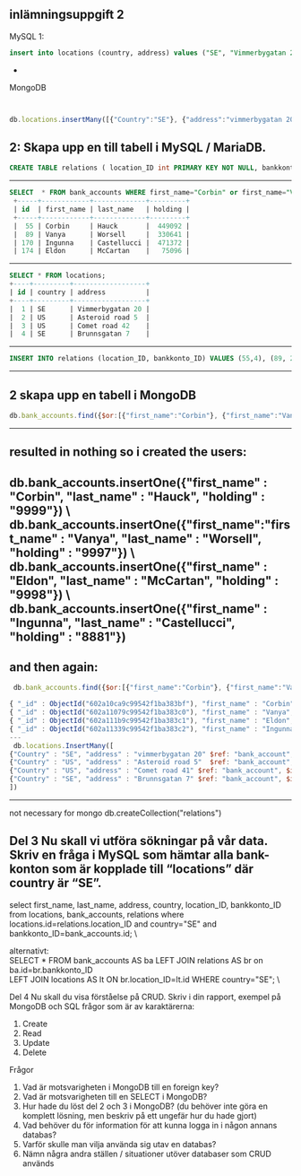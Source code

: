  ####

 
 inlämningsuppgift 2
-
 MySQL 
 1:
 ```sql
 insert into locations (country, address) values ("SE", "Vimmerbygatan 20"), ("US", "Asteroid road 5"), ("US", "Comet road 42"), ("SE", "Brunnsgatan 7");
 ```
-
MongoDB
 ```javascript


 db.locations.insertMany([{"Country":"SE"}, {"address":"vimmerbygatan 20"}, {"Country":"US"}, {"address":"Asteroid road 5"}, {"Country": "US"}, {"address":"Comet road 41"},  {"Country": "SE"}, {"address":"Brunnsgatan 7"} ]);
 ```
 2: 
Skapa upp en till tabell i MySQL / MariaDB.
-----
```sql
CREATE TABLE relations ( location_ID int PRIMARY KEY NOT NULL, bankkonto_ID int UNIQUE NOT NULL, FOREIGN KEY (location_ID) REFERENCES locations(id), FOREIGN KEY (bankkonto_ID) REFERENCES bank_accounts(id));
```
-----
```sql
SELECT  * FROM bank_accounts WHERE first_name="Corbin" or first_name="Vanya" or first_name="Eldon" or first_name="Ingunna"; 
 +-----+------------+-------------+---------+  
 | id  | first_name | last_name   | holding |  
 +-----+------------+-------------+---------+  
 |  55 | Corbin     | Hauck       |  449092 |  
 |  89 | Vanya      | Worsell     |  330641 |  
 | 170 | Ingunna    | Castellucci |  471372 |  
 | 174 | Eldon      | McCartan    |   75096 | 
```
-----
```sql
SELECT * FROM locations; 
+----+---------+------------------+ 
| id | country | address          | 
+----+---------+------------------+ 
|  1 | SE      | Vimmerbygatan 20 | 
|  2 | US      | Asteroid road 5  | 
|  3 | US      | Comet road 42    | 
|  4 | SE      | Brunnsgatan 7    |
```
-----
```sql
INSERT INTO relations (location_ID, bankkonto_ID) VALUES (55,4), (89, 2), (174, 1),  (170, 3);
```
-----
 2 skapa upp en tabell i MongoDB
-----
```javascript
db.bank_accounts.find({$or:[{"first_name":"Corbin"}, {"first_name":"Vanya"},{"first_name":"Eldon"}, {"first_name":"Ingunna"} ]});  
```
-----
 resulted in nothing so i created the users:
-----
 db.bank_accounts.insertOne({"first_name" : "Corbin", "last_name" : "Hauck", "holding" : "9999"}) \ db.bank_accounts.insertOne({"first_name":"first_name" : "Vanya", "last_name" : "Worsell", "holding" : "9997"}) \ db.bank_accounts.insertOne({"first_name" : "Eldon", "last_name" : "McCartan", "holding" : "9998"}) \ db.bank_accounts.insertOne({"first_name" : "Ingunna", "last_name" : "Castellucci", "holding" : "8881"})
----- 
and then again:
-----
```javascript
 db.bank_accounts.find({$or:[{"first_name":"Corbin"}, {"first_name":"Vanya"},{"first_name":"Eldon"}, {"first_name":"Ingunna"} ]});  \

{ "_id" : ObjectId("602a10ca9c99542f1ba383bf"), "first_name" : "Corbin", "last_name" : "Hauck", "holding" : "9999" } \
{ "_id" : ObjectId("602a11079c99542f1ba383c0"), "first_name" : "Vanya", "last_name" : "Worsell", "holding" : "9997" } \
{ "_id" : ObjectId("602a111b9c99542f1ba383c1"), "first_name" : "Eldon", "last_name" : "McCartan", "holding" : "9998" } \
{ "_id" : ObjectId("602a11339c99542f1ba383c2"), "first_name" : "Ingunna", "last_name" : "Castellucci", "holding" : "8881" } \
---
 db.locations.InsertMany([
{"Country" : "SE", "address" : "vimmerbygatan 20" $ref: "bank_account", $id: ObjectId("602a111b9c99542f1ba383c1") },
{"Country" : "US", "address" : "Asteroid road 5"  $ref: "bank_account", $id: ObjectId("602a11079c99542f1ba383c0") }, 
{"Country" : "US", "address" : "Comet road 41" $ref: "bank_account", $id:  ObjectId("602a11339c99542f1ba383c2")}, 
{"Country" : "SE", "address" : "Brunnsgatan 7" $ref: "bank_account", $id:  ObjectId("602a10ca9c99542f1ba383bf")},
])
```
-----

not necessary for mongo db.createCollection("relations")



 Del 3
 Nu skall vi utföra sökningar på vår data.
 Skriv en fråga i MySQL som hämtar alla bank-konton som är kopplade till “locations” där country är “SE”.
-----
 select first_name, last_name, address, country, location_ID, bankkonto_ID from locations, bank_accounts, relations where locations.id=relations.location_ID and country="SE" and bankkonto_ID=bank_accounts.id; \

alternativt: \
SELECT * FROM bank_accounts AS ba LEFT JOIN relations AS br on ba.id=br.bankkonto_ID \
LEFT JOIN locations AS lt ON br.location_ID=lt.id WHERE country="SE"; \


 Del 4
Nu skall du visa förståelse på CRUD.
Skriv i din rapport, exempel på MongoDB och SQL frågor som är av karaktärerna:
1. Create
2. Read
3. Update
4. Delete

 Frågor
1. Vad är motsvarigheten i MongoDB till en foreign key?
2. Vad är motsvarigheten till en SELECT i MongoDB?
3. Hur hade du löst del 2 och 3 i MongoDB? (du behöver inte göra en komplett lösning,
men beskriv på ett ungefär hur du hade gjort)
4. Vad behöver du för information för att kunna logga in i någon annans databas?
5. Varför skulle man vilja använda sig utav en databas?
6. Nämn några andra ställen / situationer utöver databaser som CRUD används
